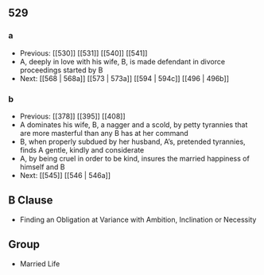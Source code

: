 ## 529
### a
- Previous: [[530]] [[531]] [[540]] [[541]] 
- A, deeply in love with his wife, B, is made defendant in divorce proceedings started by B
- Next: [[568 | 568a]] [[573 | 573a]] [[594 | 594c]] [[496 | 496b]] 

### b
- Previous: [[378]] [[395]] [[408]] 
- A dominates his wife, B, a nagger and a scold, by petty tyrannies that are more masterful than any B has at her command
- B, when properly subdued by her husband, A’s, pretended tyrannies, finds A gentle, kindly and considerate
- A, by being cruel in order to be kind, insures the married happiness of himself and B
- Next: [[545]] [[546 | 546a]] 

## B Clause
- Finding an Obligation at Variance with Ambition, Inclination or Necessity

## Group
- Married Life


